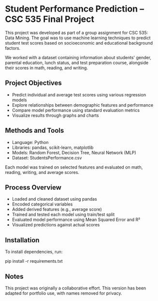 # Student Performance Prediction – CSC 535 Final Project

This project was developed as part of a group assignment for CSC 535: Data Mining. The goal was to use machine learning techniques to predict student test scores based on socioeconomic and educational background factors.

We worked with a dataset containing information about students' gender, parental education, lunch status, and test preparation course, alongside their scores in math, reading, and writing.

## Project Objectives

- Predict individual and average test scores using various regression models
- Explore relationships between demographic features and performance
- Compare model performance using standard evaluation metrics
- Visualize results through graphs and charts

## Methods and Tools

- Language: Python
- Libraries: pandas, scikit-learn, matplotlib
- Models: Random Forest, Decision Tree, Neural Network (MLP)
- Dataset: StudentsPerformance.csv

Each model was trained on selected features and evaluated on math, reading, writing, and average scores.

## Process Overview

- Loaded and cleaned dataset using pandas
- Encoded categorical variables
- Added derived features (e.g., average score)
- Trained and tested each model using train/test split
- Evaluated model performance using Mean Squared Error and R²
- Visualized predictions against actual scores

## Installation

To install dependencies, run:

pip install -r requirements.txt

## Notes

This project was originally a collaborative effort. This version has been adapted for portfolio use, with names removed for privacy.